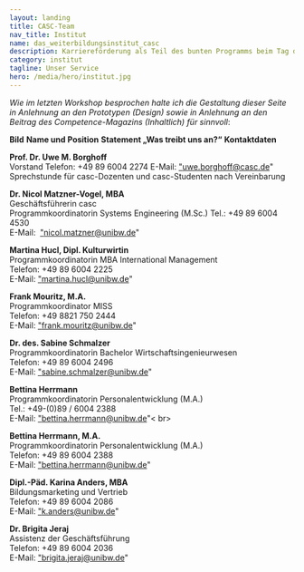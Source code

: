 ```yaml
---
layout: landing
title: CASC-Team
nav_title: Institut
name: das_weiterbildungsinstitut_casc
description: Karriereförderung als Teil des bunten Programms beim Tag der offenen Tür auf dem Campus der Universität der Bundeswehr München am 11. Juni 2016.
category: institut
tagline: Unser Service
hero: /media/hero/institut.jpg
---
```



*Wie im letzten Workshop besprochen halte ich die Gestaltung dieser Seite in Anlehnung an den Prototypen (Design) sowie in Anlehnung an den Beitrag des Competence-Magazins (Inhaltlich) für sinnvoll*:

**Bild**
**Name und Position**
**Statement „Was treibt uns an?“**
**Kontaktdaten**

**Prof. Dr. Uwe M. Borghoff**<br>
Vorstand
Telefon:  +49 89 6004 2274 
E-Mail:   <a href="mailto:uwe.borghoff@casc.de">"uwe.borghoff@casc.de"</a><br>
Sprechstunde für casc-Dozenten und casc-Studenten nach Vereinbarung


**Dr. Nicol Matzner-Vogel, MBA **<br>
Geschäftsführerin casc <br>
Programmkoordinatorin Systems Engineering (M.Sc.)
Tel.: +49 89 6004 4530 <br>
E-Mail:  <a href="mailto:nicol.matzner@unibw.de ">"nicol.matzner@unibw.de"</a><br>


**Martina Hucl, Dipl. Kulturwirtin**<br>
Programmkoordinatorin MBA International Management<br>
Telefon:  +49 89 6004 2225<br>
E-Mail:  <a href="mailto:martina.hucl@unibw.de">"martina.hucl@unibw.de"</a><br>


**Frank Mouritz, M.A.**<br>
Programmkoordinator MISS<br>
Telefon:  +49 8821 750 2444<br>
E-Mail:   <a href="mailto:frank.mouritz@unibw.de">"frank.mouritz@unibw.de"</a><br>


**Dr. des. Sabine Schmalzer**<br>
Programmkoordinatorin Bachelor Wirtschaftsingenieurwesen<br>
Telefon:  +49 89 6004 2496<br>
E-Mail:   <a href="mailto:sabine.schmalzer@unibw.de">"sabine.schmalzer@unibw.de"</a><br>

**Bettina Herrmann**<br>
Programmkoordinatorin Personalentwicklung (M.A.) <br>
Tel.: +49-(0)89 / 6004 2388 <br>
E-Mail:  <a href="mailto:bettina.herrmann@unibw.de">"bettina.herrmann@unibw.de"</a>< br>


**Bettina Herrmann, M.A.**<br>
Programmkoordinatorin Personalentwicklung (M.A.)<br>
Telefon:  +49 89 6004 2388<br>
E-Mail:  <a href="mailto:bettina.herrmann@unibw.de">"bettina.herrmann@unibw.de"</a><br>


**Dipl.-Päd. Karina Anders, MBA**<br>
Bildungsmarketing und Vertrieb<br>
Telefon: +49 89 6004 2086<br>
E-Mail:  <a href="mailto:k.anders@unibw.de">"k.anders@unibw.de"</a><br>


**Dr. Brigita Jeraj**<br>
Assistenz der Geschäftsführung<br>
Telefon:  +49 89 6004 2036<br>
E-Mail: <a href="mailto:brigita.jeraj@unibw.de">"brigita.jeraj@unibw.de"</a><br>
